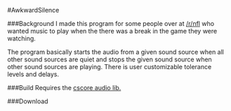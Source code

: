 #AwkwardSilence

###Background 
I made this program for some people over at [/r/nfl](https://www.reddit.com/r/nfl) who wanted music to play when the there was a break in the game they were watching.

The program basically starts the audio from a given sound source when all other sound sources are quiet and stops the given sound source when other sound sources are playing. There is user customizable tolerance levels and delays.

###Build
Requires the [cscore audio lib.](https://cscore.codeplex.com/)

###Download